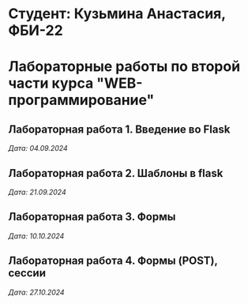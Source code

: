 # Студент: Кузьмина Анастасия, ФБИ-22

# Лабораторные работы по второй части курса "WEB-программирование"

## Лабораторная работа 1. Введение во Flask

*Дата: 04.09.2024*

## Лабораторная работа 2. Шаблоны в flask

*Дата: 21.09.2024*


## Лабораторная работа 3. Формы

*Дата: 10.10.2024*


## Лабораторная работа 4. Формы (POST), сессии

*Дата: 27.10.2024*

